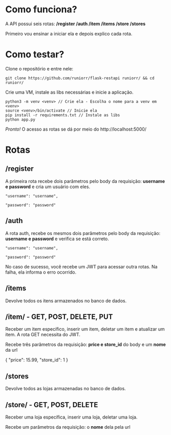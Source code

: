 # Como funciona?
A API possui seis rotas: **/register /auth /item /items /store /stores**

Primeiro vou ensinar a iniciar ela e depois explico cada rota.

# Como testar?
Clone o repositório e entre nele:



    git clone https://github.com/runiorr/flask-restapi runiorr/ && cd runiorr/



Crie uma VM, instale as libs necessárias e inicie a aplicação.



    python3 -m venv <venv> // Crie ela - Escolha o nome para a venv em <venv>
    source <venv>/bin/activate // Inicie ela
    pip install -r requirements.txt // Instale as libs
    python app.py


*Pronto!* O acesso as rotas se dá por meio do http://localhost:5000/

# Rotas
## /register
A primeira rota recebe dois parâmetros pelo body da requisição: **username e password** e cria um usuário com eles.


    "username": "username",
    
    "password": "password"


## /auth
A rota auth, recebe os mesmos dois parâmetros pelo body da requisição: **username e password** e verifica se está correto. 


    "username": "username",
    
    "password": "password"


No caso de sucesso, você recebe um JWT para acessar outra rotas.
Na falha, ela informa o erro ocorrido.

## /items

Devolve todos os itens armazenados no banco de dados.

## /item/<name> - GET, POST, DELETE, PUT

Receber um item específico, inserir um item, deletar um item e atualizar um item.
A rota GET necessita do JWT.

Recebe três parâmetros da requisição: **price e store_id** do body e um **nome** da url

{
    "price": 15.99,
    "store_id": 1
}

## /stores

Devolve todos as lojas armazenadas no banco de dados.

## /store/<name> - GET, POST, DELETE

Receber uma loja específica, inserir uma loja, deletar uma loja.

Recebe um parâmetros da requisição: o **nome** dela pela url

